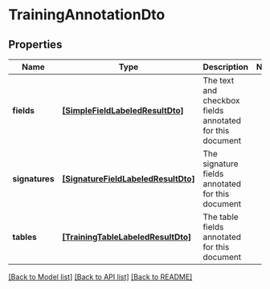 # TrainingAnnotationDto


## Properties
Name | Type | Description | Notes
------------ | ------------- | ------------- | -------------
**fields** | [**[SimpleFieldLabeledResultDto]**](SimpleFieldLabeledResultDto.md) | The text and checkbox fields annotated for this document | 
**signatures** | [**[SignatureFieldLabeledResultDto]**](SignatureFieldLabeledResultDto.md) | The signature fields annotated for this document | 
**tables** | [**[TrainingTableLabeledResultDto]**](TrainingTableLabeledResultDto.md) | The table fields annotated for this document | 

[[Back to Model list]](../README.md#documentation-for-models) [[Back to API list]](../README.md#documentation-for-api-endpoints) [[Back to README]](../README.md)


